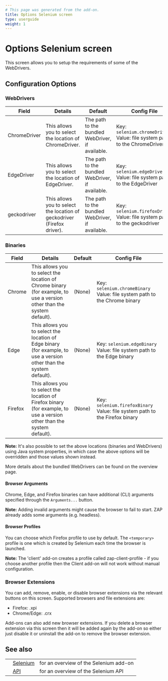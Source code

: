 ```yaml
---
# This page was generated from the add-on.
title: Options Selenium screen
type: userguide
weight: 1
---
```


# Options Selenium screen

This screen allows you to setup the requirements of some of the WebDrivers.   

## Configuration Options

### WebDrivers

|    Field     |                                 Details                                 |                     Default                      |                               Config File                                |
|--------------|-------------------------------------------------------------------------|--------------------------------------------------|--------------------------------------------------------------------------|
| ChromeDriver | This allows you to select the location of ChromeDriver.                 | The path to the bundled WebDriver, if available. | Key: `selenium.chromeDriver` Value: file system path to the ChromeDriver |
| EdgeDriver   | This allows you to select the location of EdgeDriver.                   | The path to the bundled WebDriver, if available. | Key: `selenium.edgeDriver` Value: file system path to the EdgeDriver     |
| geckodriver  | This allows you to select the location of geckodriver (Firefox driver). | The path to the bundled WebDriver, if available. | Key: `selenium.firefoxDriver` Value: file system path to the geckodriver |

### Binaries

|  Field  |                                                         Details                                                         | Default |                                 Config File                                 |
|---------|-------------------------------------------------------------------------------------------------------------------------|---------|-----------------------------------------------------------------------------|
| Chrome  | This allows you to select the location of Chrome binary (for example, to use a version other than the system default).  | (None)  | Key: `selenium.chromeBinary` Value: file system path to the Chrome binary   |
| Edge    | This allows you to select the location of Edge binary (for example, to use a version other than the system default).    | (None)  | Key: `selenium.edgeBinary` Value: file system path to the Edge binary       |
| Firefox | This allows you to select the location of Firefox binary (for example, to use a version other than the system default). | (None)  | Key: `selenium.firefoxBinary` Value: file system path to the Firefox binary |

**Note:** It's also possible to set the above locations (binaries and WebDrivers) using Java system properties, in which case the above options will be overridden and those values shown instead.


More details about the bundled WebDrivers can be found on the overview page.

#### Browser Arguments

Chrome, Edge, and Firefox binaries can have additional (CLI) arguments specified through the `Arguments...` button.


**Note:** Adding invalid arguments might cause the browser to fail to start. ZAP already adds some arguments (e.g. headless).

#### Browser Profiles

You can choose which Firefox profile to use by default. The `<temporary>` profile is one which is created by Selenium each time the browser is launched.


**Note:** The 'client' add-on creates a profile called zap-client-profile -
if you choose another profile then the Client add-on will not work without manual configuration.

### Browser Extensions

You can add, remove, enable, or disable browser extensions via the relevant buttons on this screen. Supported browsers and file extensions are:

* Firefox: .xpi
* Chrome/Edge: .crx

Add-ons can also add new browser extensions. If you delete a browser extension via this screen then it will be added again by the add-on so either just disable it or uninstall the add-on to remove the browser extension.

## See also

|   |                                            |                                        |
|---|--------------------------------------------|----------------------------------------|
|   | [Selenium](/docs/desktop/addons/selenium/) | for an overview of the Selenium add-on |
|   | [API](/docs/desktop/addons/selenium/api/)  | for an overview of the Selenium API    |
